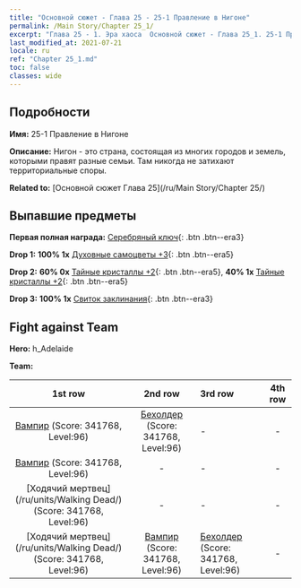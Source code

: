 ```yaml
---
title: "Основной сюжет - Глава 25 - 25-1 Правление в Нигоне"
permalink: /Main Story/Chapter 25_1/
excerpt: "Глава 25 - 1. Эра хаоса  Основной сюжет - Глава 25_1. 25-1 Правление в Нигоне"
last_modified_at: 2021-07-21
locale: ru
ref: "Chapter 25_1.md"
toc: false
classes: wide
---
```


## Подробности

 **Имя:** 25-1 Правление в Нигоне

 **Описание:** Нигон - это страна, состоящая из многих городов и земель, которыми правят разные семьи. Там никогда не затихают территориальные споры.

 **Related to:** [Основной сюжет Глава 25](/ru/Main Story/Chapter 25/)

## Выпавшие предметы

 **Первая полная награда:** [Серебряный ключ](/ItemsRU/con_693/){: .btn .btn--era3}

 **Drop 1:** **100% 1x** [Духовные самоцветы +3](/ItemsRU/mat_86/){: .btn .btn--era5}

 **Drop 2:** **60% 0x** [Тайные кристаллы +2](/ItemsRU/mat_80/){: .btn .btn--era5}, **40% 1x** [Тайные кристаллы +2](/ItemsRU/mat_80/){: .btn .btn--era5}

 **Drop 3:** **100% 1x** [Свиток заклинания](/ItemsRU/con_694/){: .btn .btn--era3}


## Fight against Team
 **Hero:** h_Adelaide

 **Team:**


  | 1st row | 2nd row | 3rd row | 4th row |
  |:----:|:----:|:----|:----:|
  | [Вампир](/ru/units/Vampire/) (Score: 341768, Level:96)  | [Бехолдер](/ru/units/Beholder/) (Score: 341768, Level:96)  | - | - |
  | [Вампир](/ru/units/Vampire/) (Score: 341768, Level:96)  | - | - | - |
  | [Ходячий мертвец](/ru/units/Walking Dead/) (Score: 341768, Level:96)  | - | - | - |
  | [Ходячий мертвец](/ru/units/Walking Dead/) (Score: 341768, Level:96)  | [Вампир](/ru/units/Vampire/) (Score: 341768, Level:96)  | [Бехолдер](/ru/units/Beholder/) (Score: 341768, Level:96)  | - |


